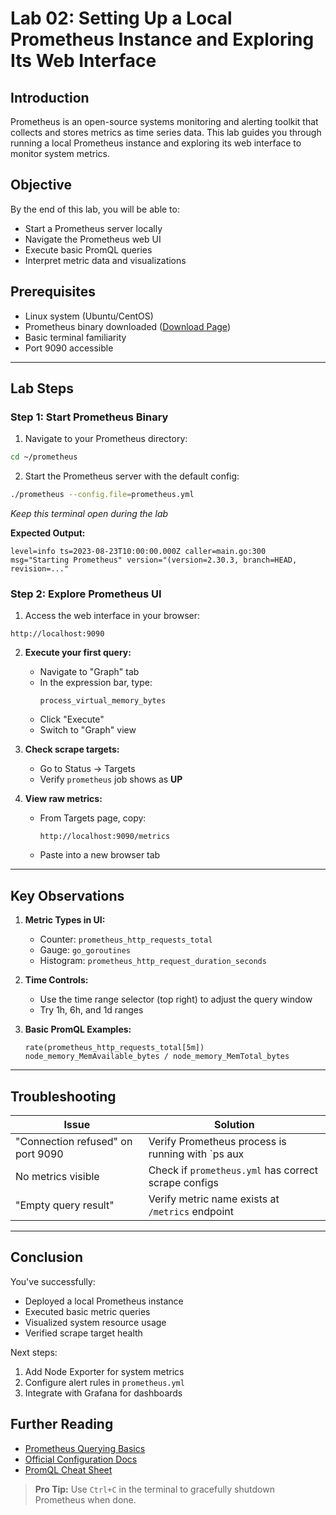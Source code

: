 # Lab 02: Setting Up a Local Prometheus Instance and Exploring Its Web Interface

## Introduction
Prometheus is an open-source systems monitoring and alerting toolkit that collects and stores metrics as time series data. This lab guides you through running a local Prometheus instance and exploring its web interface to monitor system metrics.

## Objective
By the end of this lab, you will be able to:
- Start a Prometheus server locally
- Navigate the Prometheus web UI
- Execute basic PromQL queries
- Interpret metric data and visualizations

## Prerequisites
- Linux system (Ubuntu/CentOS)
- Prometheus binary downloaded ([Download Page](https://prometheus.io/download/))
- Basic terminal familiarity
- Port 9090 accessible

---

## Lab Steps

### Step 1: Start Prometheus Binary

1. Navigate to your Prometheus directory:
```bash
cd ~/prometheus
```

2. Start the Prometheus server with the default config:
```bash
./prometheus --config.file=prometheus.yml
```
*Keep this terminal open during the lab*

**Expected Output:**
```
level=info ts=2023-08-23T10:00:00.000Z caller=main.go:300 msg="Starting Prometheus" version="(version=2.30.3, branch=HEAD, revision=..."
```

### Step 2: Explore Prometheus UI

1. Access the web interface in your browser:
```
http://localhost:9090
```

2. **Execute your first query:**
   - Navigate to "Graph" tab
   - In the expression bar, type: 
     ```
     process_virtual_memory_bytes
     ```
   - Click "Execute"
   - Switch to "Graph" view

3. **Check scrape targets:**
   - Go to Status → Targets
   - Verify `prometheus` job shows as **UP**

4. **View raw metrics:**
   - From Targets page, copy:
     ```
     http://localhost:9090/metrics
     ```
   - Paste into a new browser tab

---

## Key Observations

1. **Metric Types in UI:**
   - Counter: `prometheus_http_requests_total`
   - Gauge: `go_goroutines`
   - Histogram: `prometheus_http_request_duration_seconds`

2. **Time Controls:**
   - Use the time range selector (top right) to adjust the query window
   - Try 1h, 6h, and 1d ranges

3. **Basic PromQL Examples:**
   ```promql
   rate(prometheus_http_requests_total[5m])
   node_memory_MemAvailable_bytes / node_memory_MemTotal_bytes
   ```

---

## Troubleshooting

| Issue | Solution |
|-------|----------|
| "Connection refused" on port 9090 | Verify Prometheus process is running with `ps aux | grep prometheus` |
| No metrics visible | Check if `prometheus.yml` has correct scrape configs |
| "Empty query result" | Verify metric name exists at `/metrics` endpoint |

---

## Conclusion
You've successfully:
- Deployed a local Prometheus instance
- Executed basic metric queries
- Visualized system resource usage
- Verified scrape target health

Next steps:
1. Add Node Exporter for system metrics
2. Configure alert rules in `prometheus.yml`
3. Integrate with Grafana for dashboards

## Further Reading
- [Prometheus Querying Basics](https://prometheus.io/docs/prometheus/latest/querying/basics/)
- [Official Configuration Docs](https://prometheus.io/docs/prometheus/latest/configuration/configuration/)
- [PromQL Cheat Sheet](https://promlabs.com/promql-cheat-sheet/)

> **Pro Tip:** Use `Ctrl+C` in the terminal to gracefully shutdown Prometheus when done.
